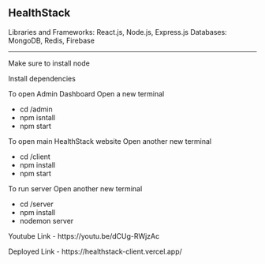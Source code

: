 <h2>HealthStack</h2>

Libraries and Frameworks: React.js,  Node.js, Express.js
Databases: MongoDB, Redis, Firebase

<hr>

<p>Make sure to install node</p>
<p>Install dependencies</p>


<p>To open Admin Dashboard Open a new terminal</p>
<ul>
 <li>cd /admin </li>
 <li>npm isntall </li>
 <li>npm start </li>
</ul>

<p>To open main HealthStack website Open another new terminal</p>
<ul>
  <li>cd /client</li>
  <li>npm install</li>
  <li>npm start</li>
</ul>

<p>To run server Open another new terminal</p>
<ul>
  <li>cd /server</li>
  <li>npm install</li>
  <li>nodemon server</li>
</ul>


<p>Youtube Link - https://youtu.be/dCUg-RWjzAc </p>

<p>Deployed Link - https://healthstack-client.vercel.app/ </p>
